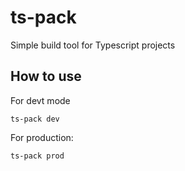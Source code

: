 # ts-pack

Simple build tool for Typescript projects

## How to use

For devt mode

`ts-pack dev`

For production:

`ts-pack prod`
